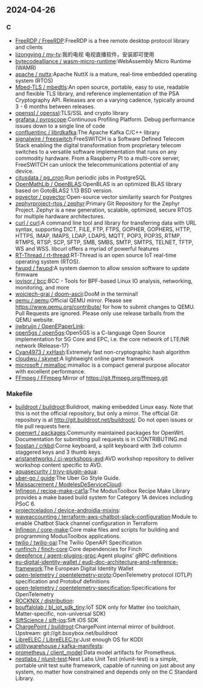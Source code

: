 ## 2024-04-26

### C

* [FreeRDP / FreeRDP](https://github.com/FreeRDP/FreeRDP):FreeRDP is a free remote desktop protocol library and clients
* [lizongying / my-tv](https://github.com/lizongying/my-tv):我的电视 电视直播软件，安装即可使用
* [bytecodealliance / wasm-micro-runtime](https://github.com/bytecodealliance/wasm-micro-runtime):WebAssembly Micro Runtime (WAMR)
* [apache / nuttx](https://github.com/apache/nuttx):Apache NuttX is a mature, real-time embedded operating system (RTOS)
* [Mbed-TLS / mbedtls](https://github.com/Mbed-TLS/mbedtls):An open source, portable, easy to use, readable and flexible TLS library, and reference implementation of the PSA Cryptography API. Releases are on a varying cadence, typically around 3 - 6 months between releases.
* [openssl / openssl](https://github.com/openssl/openssl):TLS/SSL and crypto library
* [grafana / pyroscope](https://github.com/grafana/pyroscope):Continuous Profiling Platform. Debug performance issues down to a single line of code
* [confluentinc / librdkafka](https://github.com/confluentinc/librdkafka):The Apache Kafka C/C++ library
* [signalwire / freeswitch](https://github.com/signalwire/freeswitch):FreeSWITCH is a Software Defined Telecom Stack enabling the digital transformation from proprietary telecom switches to a versatile software implementation that runs on any commodity hardware. From a Raspberry PI to a multi-core server, FreeSWITCH can unlock the telecommunications potential of any device.
* [citusdata / pg_cron](https://github.com/citusdata/pg_cron):Run periodic jobs in PostgreSQL
* [OpenMathLib / OpenBLAS](https://github.com/OpenMathLib/OpenBLAS):OpenBLAS is an optimized BLAS library based on GotoBLAS2 1.13 BSD version.
* [pgvector / pgvector](https://github.com/pgvector/pgvector):Open-source vector similarity search for Postgres
* [zephyrproject-rtos / zephyr](https://github.com/zephyrproject-rtos/zephyr):Primary Git Repository for the Zephyr Project. Zephyr is a new generation, scalable, optimized, secure RTOS for multiple hardware architectures.
* [curl / curl](https://github.com/curl/curl):A command line tool and library for transferring data with URL syntax, supporting DICT, FILE, FTP, FTPS, GOPHER, GOPHERS, HTTP, HTTPS, IMAP, IMAPS, LDAP, LDAPS, MQTT, POP3, POP3S, RTMP, RTMPS, RTSP, SCP, SFTP, SMB, SMBS, SMTP, SMTPS, TELNET, TFTP, WS and WSS. libcurl offers a myriad of powerful features
* [RT-Thread / rt-thread](https://github.com/RT-Thread/rt-thread):RT-Thread is an open source IoT real-time operating system (RTOS).
* [fwupd / fwupd](https://github.com/fwupd/fwupd):A system daemon to allow session software to update firmware
* [iovisor / bcc](https://github.com/iovisor/bcc):BCC - Tools for BPF-based Linux IO analysis, networking, monitoring, and more
* [wojciech-graj / doom-ascii](https://github.com/wojciech-graj/doom-ascii):DooM in the terminal!
* [qemu / qemu](https://github.com/qemu/qemu):Official QEMU mirror. Please see https://www.qemu.org/contribute/ for how to submit changes to QEMU. Pull Requests are ignored. Please only use release tarballs from the QEMU website.
* [jjwbruijn / OpenEPaperLink](https://github.com/jjwbruijn/OpenEPaperLink):
* [open5gs / open5gs](https://github.com/open5gs/open5gs):Open5GS is a C-language Open Source implementation for 5G Core and EPC, i.e. the core network of LTE/NR network (Release-17)
* [Cyan4973 / xxHash](https://github.com/Cyan4973/xxHash):Extremely fast non-cryptographic hash algorithm
* [cloudwu / skynet](https://github.com/cloudwu/skynet):A lightweight online game framework
* [microsoft / mimalloc](https://github.com/microsoft/mimalloc):mimalloc is a compact general purpose allocator with excellent performance.
* [FFmpeg / FFmpeg](https://github.com/FFmpeg/FFmpeg):Mirror of https://git.ffmpeg.org/ffmpeg.git

### Makefile

* [buildroot / buildroot](https://github.com/buildroot/buildroot):Buildroot, making embedded Linux easy. Note that this is not the official repository, but only a mirror. The official Git repository is at http://git.buildroot.net/buildroot/. Do not open issues or file pull requests here.
* [openwrt / packages](https://github.com/openwrt/packages):Community maintained packages for OpenWrt. Documentation for submitting pull requests is in CONTRIBUTING.md
* [foostan / crkbd](https://github.com/foostan/crkbd):Corne keyboard, a split keyboard with 3x6 column staggered keys and 3 thumb keys.
* [aristanetworks / ci-workshops-avd](https://github.com/aristanetworks/ci-workshops-avd):AVD workshop repository to deliver workshop content specific to AVD.
* [aquasecurity / trivy-plugin-aqua](https://github.com/aquasecurity/trivy-plugin-aqua):
* [uber-go / guide](https://github.com/uber-go/guide):The Uber Go Style Guide.
* [Maissacrement / ModelesDeServiceCloud](https://github.com/Maissacrement/ModelesDeServiceCloud):
* [Infineon / recipe-make-cat1a](https://github.com/Infineon/recipe-make-cat1a):The ModusToolbox Recipe Make Library provides a make based build system for Category 1A devices including PSoC 6.
* [projectceladon / device-androidia-mixins](https://github.com/projectceladon/device-androidia-mixins):
* [waveaccounting / terraform-aws-chatbot-slack-configuration](https://github.com/waveaccounting/terraform-aws-chatbot-slack-configuration):Module to enable Chatbot Slack channel configuration in Terraform
* [Infineon / core-make](https://github.com/Infineon/core-make):Core make files and scripts for building and programming ModusToolbox applications.
* [twilio / twilio-oai](https://github.com/twilio/twilio-oai):The Twilio OpenAPI Specification
* [runfinch / finch-core](https://github.com/runfinch/finch-core):Core dependencies for Finch
* [deepfence / agent-plugins-grpc](https://github.com/deepfence/agent-plugins-grpc):Agent plugins' gRPC definitions
* [eu-digital-identity-wallet / eudi-doc-architecture-and-reference-framework](https://github.com/eu-digital-identity-wallet/eudi-doc-architecture-and-reference-framework):The European Digital Identity Wallet
* [open-telemetry / opentelemetry-proto](https://github.com/open-telemetry/opentelemetry-proto):OpenTelemetry protocol (OTLP) specification and Protobuf definitions
* [open-telemetry / opentelemetry-specification](https://github.com/open-telemetry/opentelemetry-specification):Specifications for OpenTelemetry
* [ROCKNIX / distribution](https://github.com/ROCKNIX/distribution):
* [bouffalolab / bl_iot_sdk_tiny](https://github.com/bouffalolab/bl_iot_sdk_tiny):IoT SDK only for Matter (no toolchain, Matter-specific, non-universal SDK)
* [SiftScience / sift-ios](https://github.com/SiftScience/sift-ios):Sift iOS SDK
* [ChargePoint / buildroot](https://github.com/ChargePoint/buildroot):ChargePoint internal mirror of buildroot. Upstream: git://git.busybox.net/buildroot
* [LibreELEC / LibreELEC.tv](https://github.com/LibreELEC/LibreELEC.tv):Just enough OS for KODI
* [utilitywarehouse / kafka-manifests](https://github.com/utilitywarehouse/kafka-manifests):
* [prometheus / client_model](https://github.com/prometheus/client_model):Data model artifacts for Prometheus.
* [nestlabs / nlunit-test](https://github.com/nestlabs/nlunit-test):Nest Labs Unit Test (nlunit-test) is a simple, portable unit test suite framework, capable of running on just about any system, no matter how constrained and depends only on the C Standard Library.
